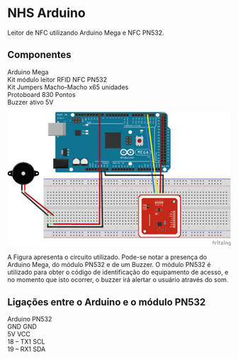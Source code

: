 # NHS Arduino

Leitor de NFC utilizando Arduino Mega e NFC PN532.

## Componentes
Arduino Mega<br>
Kit módulo leitor RFID NFC PN532<br>
Kit Jumpers Macho-Macho x65 unidades<br>
Protoboard 830 Pontos<br>
Buzzer ativo 5V<br>

![alt text](https://github.com/Ramonrune/nhs-arduino/blob/master/circuit.png)

A Figura apresenta o circuito utilizado. Pode-se notar a presença do Arduino Mega, do módulo PN532 e de um Buzzer. O módulo PN532 é utilizado para obter o código de identificação do equipamento de acesso, e no momento que isto ocorrer, o buzzer irá alertar o usuário através do som.

## Ligações entre o Arduino e o módulo PN532
Arduino	  PN532<br>
GND	      GND<br>
5V	      VCC<br>
18 – TX1	SCL<br>
19 – RX1	SDA<br>

